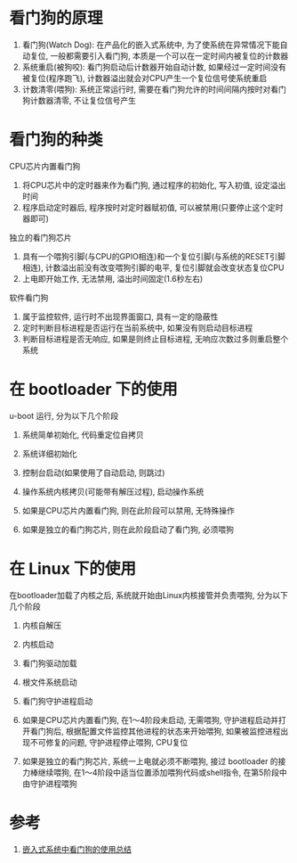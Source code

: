 # 看门狗的原理

1. 看门狗(Watch Dog): 在产品化的嵌入式系统中, 为了使系统在异常情况下能自动复位, 一般都需要引入看门狗, 本质是一个可以在一定时间内被复位的计数器
2. 系统重启(被狗咬): 看门狗启动后计数器开始自动计数, 如果经过一定时间没有被复位(程序跑飞), 计数器溢出就会对CPU产生一个复位信号使系统重启
3. 计数清零(喂狗): 系统正常运行时, 需要在看门狗允许的时间间隔内按时对看门狗计数器清零, 不让复位信号产生

# 看门狗的种类

CPU芯片内置看门狗

1. 将CPU芯片中的定时器来作为看门狗, 通过程序的初始化, 写入初值, 设定溢出时间
2. 程序启动定时器后, 程序按时对定时器赋初值, 可以被禁用(只要停止这个定时器即可)

独立的看门狗芯片

1. 具有一个喂狗引脚(与CPU的GPIO相连)和一个复位引脚(与系统的RESET引脚相连), 计数溢出前没有改变喂狗引脚的电平, 复位引脚就会改变状态复位CPU
2. 上电即开始工作, 无法禁用, 溢出时间固定(1.6秒左右)

软件看门狗

1. 属于监控软件, 运行时不出现界面窗口, 具有一定的隐蔽性
2. 定时判断目标进程是否运行在当前系统中, 如果没有则启动目标进程
3. 判断目标进程是否无响应, 如果是则终止目标进程, 无响应次数过多则重启整个系统

# 在 bootloader 下的使用

u-boot 运行, 分为以下几个阶段

1. 系统简单初始化, 代码重定位自拷贝
2. 系统详细初始化
3. 控制台启动(如果使用了自动启动, 则跳过)
4. 操作系统内核拷贝(可能带有解压过程), 启动操作系统

1. 如果是CPU芯片内置看门狗, 则在此阶段可以禁用, 无特殊操作
2. 如果是独立的看门狗芯片, 则在此阶段启动了看门狗, 必须喂狗

# 在 Linux 下的使用

在bootloader加载了内核之后, 系统就开始由Linux内核接管并负责喂狗, 分为以下几个阶段

1. 内核自解压
2. 内核启动
3. 看门狗驱动加载
4. 根文件系统启动
5. 看门狗守护进程启动

1. 如果是CPU芯片内置看门狗, 在1～4阶段未启动, 无需喂狗, 守护进程启动并打开看门狗后, 根据配置文件监控其他进程的状态来开始喂狗, 如果被监控进程出现不可修复的问题, 守护进程停止喂狗, CPU复位
2. 如果是独立的看门狗芯片, 系统一上电就必须不断喂狗, 接过 bootloader 的接力棒继续喂狗,  在1～4阶段中适当位置添加喂狗代码或shell指令, 在第5阶段中由守护进程喂狗

# 参考

1. [嵌入式系统中看门狗的使用总结](http://blog.chinaunix.net/uid-20543672-id-3156564.html)
